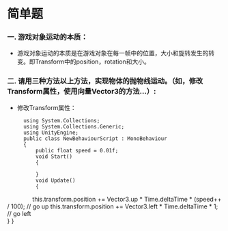 # 简单题
### 一. 游戏对象运动的本质： ###  
- 游戏对象运动的本质是在游戏对象在每一帧中的位置，大小和旋转发生的转变。即Transform中的position，rotation和大小。  
### 二. 请用三种方法以上方法，实现物体的抛物线运动。（如，修改Transform属性，使用向量Vector3的方法…）: ###  
- 修改Transform属性：  

        using System.Collections;  
        using System.Collections.Generic;  
        using UnityEngine;  
        public class NewBehaviourScript : MonoBehaviour  
        {  
            public float speed = 0.01f;
            void Start()
            {
        
            }
            void Update()
            {

                this.transform.position += Vector3.up * Time.deltaTime * (speed++ / 100);
                // go up
                this.transform.position += Vector3.left * Time.deltaTime * 1;
                // go left  
            }
        }
